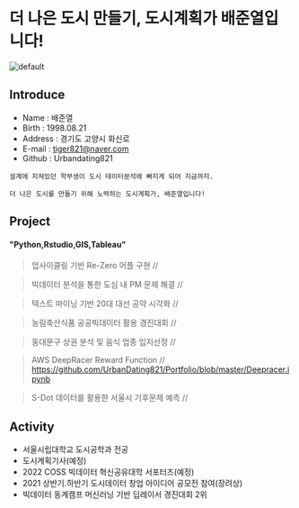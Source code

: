 # 더 나은 도시 만들기, 도시계획가 배준열입니다!  


 
 
![default](https://item.kakaocdn.net/do/d0abc6fe74e616536cf07626699bbc707154249a3890514a43687a85e6b6cc82)


## Introduce
* Name : 배준열
* Birth : 1998.08.21
* Address : 경기도 고양시 화신로
* E-mail : tiger821@naver.com
* Github : Urbandating821 

``` 
설계에 지쳐있던 학부생이 도시 데이터분석에 빠지게 되어 지금까지.
 
더 나은 도시를 만들기 위해 노력하는 도시계획가, 배준열입니다!
```

## Project 

#### "Python,Rstudio,GIS,Tableau"

> 업사이클링 기반 Re-Zero 어플 구현 // 

> 빅데이터 분석을 통한 도심 내 PM 문제 해결 // 

> 텍스트 마이닝 기반 20대 대선 공약 시각화 // 

> 농림축산식품 공공빅데이터 활용 경진대회 // 

> 동대문구 상권 분석 및 음식 업종 입지선정 //

> AWS DeepRacer Reward Function // https://github.com/UrbanDating821/Portfolio/blob/master/Deepracer.ipynb

> S-Dot 데이터를 활용한 서울시 기후문제 예측 //


## Activity
* 서울시립대학교 도시공학과 전공
* 도시계획기사(예정)
* 2022 COSS 빅데이터 혁신공유대학 서포터즈(예정)
* 2021 상반기.하반기 도시데이터 창업 아이디어 공모전 참여(장려상) 
* 빅데이터 동계캠프 머신러닝 기반 딥레이서 경진대회 2위
